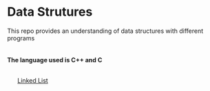 # Data Strutures
 This repo provides an understanding  of data structures  with different  programs   
 <br><br>
 <b>The language used is C++ and  C</b>
<br><br>
<ul><a href="https://github.com/iamketan56/Data-Structures/tree/main/Linked%20List">Linked List</a><br></ul>
